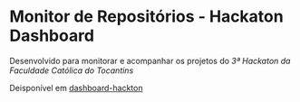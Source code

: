 # Monitor de Repositórios - Hackaton Dashboard

Desenvolvido para monitorar e acompanhar os projetos do *3ª Hackaton da Faculdade Católica do Tocantins*

Deisponível em [dashboard-hackton](https://dashboard-hackton.herokuapp.com)